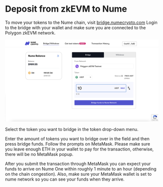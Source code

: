 # Deposit from zkEVM to Nume
To move your tokens to the Nume chain, visit [bridge.numecrypto.com](https://bridge.numecrypto.com) Login to the bridge with your wallet and make sure you are connected to the Polygon zkEVM network.

![Add network](../images/bridge/bridge.png)

Select the token you want to bridge in the token drop-down menu.

Enter the amount of tokens you want to bridge over in the field and then press bridge funds. Follow the prompts on MetaMask.
Please make sure you leave enough ETH in your wallet to pay for the transaction, otherwise, there will be no MetaMask popup.

After you submit the transaction through MetaMask you can expect your funds to arrive on Nume One within roughly 1 minute to an hour (depending on the chain congestion).
Also, make sure your MetaMask wallet is set to nume network so you can see your funds when they arrive.
